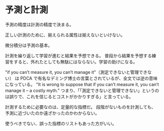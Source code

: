# 予測と計測

予測の精度は計測の精度で決まる。

正しい計測のために、揃えられる属性は揃えないといけない。

微分積分は予測の基本。

計測を繰り返して学習が進むと結果を予想できる。
普段から結果を予想する練習をすると、外れたとしても無駄にはならない。学習の助けになる。

"if you can’t measure it, you can’t manage it"（測定できないと管理できない）
は PDCA で有名なデミング博士の言葉とされているが、全文では逆の意味になっている。
"It is wrong to suppose that if you can’t measure it, you can’t manage it – a costly myth.”
つまり、「「測定できないと管理できない」というのは誤りで、これを信じるとコストがかかりすぎる」と言っている。

計測するために必要なのは、定量的な指標だ。
段階がないものを計測しても、予測に近づいたのか遠ざかったのかわからない。

使うべきでない、誤った指標のリストもあった方がいい。
